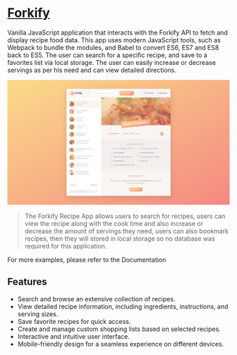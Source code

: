 # <a href="https://stpk-forkify.netlify.app">Forkify</a>

Vanilla JavaScript application that interacts with the Forkify API to fetch and display recipe food data. This app uses modern JavaScript tools, such as Webpack to bundle the modules, and Babel to convert ES6, ES7 and ES8 back to ES5. The user can search for a specific recipe, and save to a favorites list via local storage. The user can easily increase or decrease servings as per his need and can view detailed directions.

![mapty-app](https://github.com/stpkkk/forkify/blob/main/preview.png)

> The Forkify Recipe App allows users to search for recipes, users can view the recipe along with the cook time and also increase or decrease the amount of servings they need, users can also bookmark recipes, then they will stored in local storage so no database was required for this application.

For more examples, please refer to the Documentation

## Features

- Search and browse an extensive collection of recipes.
- View detailed recipe information, including ingredients, instructions, and serving sizes.
- Save favorite recipes for quick access.
- Create and manage custom shopping lists based on selected recipes.
- Interactive and intuitive user interface.
- Mobile-friendly design for a seamless experience on different devices.
